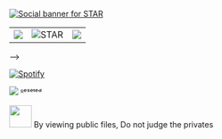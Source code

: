 <a href="https://github.com/OnlyTrueStar"><img alt="Social banner for STAR" src="https://github.com/OnlyTrueStar/OnlyTrueStar/blob/Star/assets/header.svg"/></a>

<table>
  <tr>
    <td align="center" style="padding=0;width=50%;">
      <img align="center" style="padding=0;" src="https://github-readme-stats.vercel.app/api?username=OnlyTrueStar&custom_title=⭐&nbsp;STAR&count_private=true&show_icons=true&border_radius=10&text_color=ffcc00" />
    </td>
    </td>
    <td align="center" style="padding=0;width=50%;">
      <img align="center" style="padding=0;" src="https://github-readme-streak-stats.herokuapp.com/?user=OnlyTrueStar" alt="STAR" />
    </td>
    <td align="center" style="padding=0;width=50%;">
      <img align="center" style="padding=0;" src="https://github-readme-stats.vercel.app/api/top-langs/?username=OnlyTrueStar&layout=compact&hide=php,smarty&title_color=fff&text_color=000000" />
    </td>
  </tr>
</table>
<!-- <p align="center">
<!-- <p align="center">Sorry about that. Please try refreshing and contact us if the problem persists.</p>
<p align="center">
	<a href="#">Contact Support</a> —
	<a href="#">GitHub Status</a> —
	<a href="#">@githubstatus</a> -->
</p> -->

[![Spotify](https://novatorem.vercel.app/api/spotify)](https://open.spotify.com/user/feies7xv7l65vvz5vcx6svlb5)


<!-- ![](https://github-profile-summary-cards.vercel.app/api/cards/profile-details?username=OnlyTrueStar&theme=monokai) -->

<!-- <a href="https://github.com/goldenstarq">
  <a href="https://discord.com/users/501787965765451786">
  <img src="https://lanyard-profile-readme.vercel.app/api/501787965765451786" align="right" />
</a> -->

![](https://komarev.com/ghpvc/?username=OnlyTrueStar&label=Views&color=blueviolet) ᴿᵉˢᵉᵗᵉᵈ

<img width="40" src="https://github.githubassets.com/images/mona-loading-default.gif"> By viewing public files, Do not judge the privates

<!-- [![Top Langs card](https://github-readme-stats.vercel.app/api/top-langs/?username=OnlyTrueStar&card_width=550&show_icons=true&border_radius=10&theme=radical)](https://github.com/OnlyTrueStar) -->
<!-- [<img src="https://now-playing-codestackr.vercel.app/api/spotify-playing" alt="GoldenStar Spotify Playing" width="350" />](https://open.spotify.com/playlist/1314n5hBhXblscSTF0XsYH?si=e5eadf9f998049b5) -->

<!-- ![](https://github-readme-stats.vercel.app/api?username=OnlyTrueStar&count_private=true&show_icons=true&border_radius=10&text_color=ffcc00&custom_title=⭐STAR)

<p><img src="https://github-readme-streak-stats.herokuapp.com/?user=OnlyTrueStar" alt="STAR" /></p>

![](https://github.com/OnlyTrueStar)<img src="https://github-readme-stats.vercel.app/api/top-langs/?username=OnlyTrueStar&layout=compact&hide=php,smarty&title_color=fff&text_color=000000" /> -->
